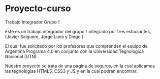 # Proyecto-curso
Trabajo Integrador Grupo 1

Este es un trabajo integrador del grupo 1 integrado por tres estudiantes, (Javier Salguero, Jorge Luna y Diego ). 

El cual fue solicitado por los profesores que comprenden el equipo de Argentina Programa 4.0
en conjunto con la Universidad Tegnologica Nacional (UTN).

Nuestro proyecto se trata de una pagina de seguros, en la cual aplicamos las tegnologias HTML5, CSS3 y JS y en la cual podran encontrar:

